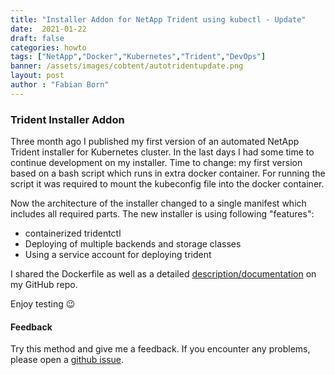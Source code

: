 ```yaml
---
title: "Installer Addon for NetApp Trident using kubectl - Update"
date:  2021-01-22
draft: false
categories: howto
tags: ["NetApp","Docker","Kubernetes","Trident","DevOps"]
banner: /assets/images/cobtent/autotridentupdate.png
layout: post
author : "Fabian Born"
---
```

### Trident Installer Addon
Three month ago I published my first version of an automated NetApp Trident installer for Kubernetes cluster. 
In the last days I had some time to continue development on my installer. Time to change:  my first version based on a bash script which runs in extra docker container. For running the script it was required to mount the kubeconfig file into the docker container.

Now the architecture of the installer changed to a single manifest which includes all required parts. The new installer is using following "features": 

  - containerized tridentctl
  - Deploying of multiple backends and storage classes
  - Using a service account for deploying trident

I shared the Dockerfile as well as a detailed [description/documentation]( https://github.com/fabian-born/trident-installer-addon "Trident Installer Addon") on my GitHub repo. 

Enjoy testing 😉


#### Feedback
Try this method and give me a feedback. If you encounter any problems, please open a [github issue]( https://github.com/fabian-born/trident-installer-addon/issues  "open a issue").
 
